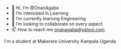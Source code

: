 - 👋 Hi, I’m @OnanAgaba
- 👀 I’m interested in Learning 
- 🌱 I’m currently learning Engineering 
- 💞️ I’m looking to collaborate on every aspect
- 📫 How to reach me onanagaba@yahoo.com

I'm a student at Makerere University Kampala Uganda

<!---
OnanAgaba/OnanAgaba is a ✨ special ✨ repository because its `README.md` (this file) appears on your GitHub profile.
You can click the Preview link to take a look at your changes.
--->
